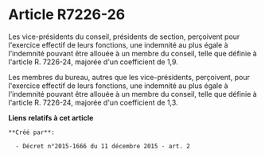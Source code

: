 # Article R7226-26

Les vice-présidents du conseil, présidents de section, perçoivent pour l'exercice effectif de leurs fonctions, une indemnité
au plus égale à l'indemnité pouvant être allouée à un membre du conseil, telle que définie à l'article R. 7226-24, majorée
d'un coefficient de 1,9. 

Les membres du bureau, autres que les vice-présidents, perçoivent, pour l'exercice effectif de leurs fonctions, une indemnité
au plus égale à l'indemnité pouvant être allouée à un membre du conseil, telle que définie à l'article R. 7226-24, majorée
d'un coefficient de 1,3.

**Liens relatifs à cet article**

	**Créé par**:

	  - Décret n°2015-1666 du 11 décembre 2015 - art. 2
